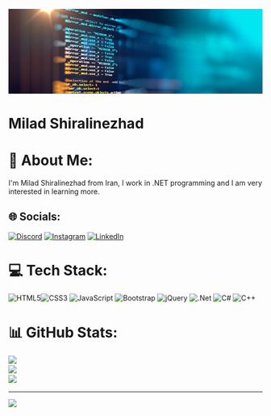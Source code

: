 ![C# Developer](https://github.com/msh-org/msh-org/blob/main/header.jpg)

# Milad Shiralinezhad
# 💫 About Me:
I'm Milad Shiralinezhad from Iran, I work in .NET programming and I am very interested in learning more.


## 🌐 Socials:
[![Discord](https://img.shields.io/badge/Discord-%237289DA.svg?logo=discord&logoColor=white)](https://discord.gg/msh6379) [![Instagram](https://img.shields.io/badge/Instagram-%23E4405F.svg?logo=Instagram&logoColor=white)](https://instagram.com/https://www.instagram.com/msh_org/) [![LinkedIn](https://img.shields.io/badge/LinkedIn-%230077B5.svg?logo=linkedin&logoColor=white)](https://linkedin.com/in/https://www.linkedin.com/in/miladshiralinezhad/) 

# 💻 Tech Stack:
![HTML5](https://img.shields.io/badge/html5-%23E34F26.svg?style=for-the-badge&logo=html5&logoColor=white)![CSS3](https://img.shields.io/badge/css3-%231572B6.svg?style=for-the-badge&logo=css3&logoColor=white) ![JavaScript](https://img.shields.io/badge/javascript-%23323330.svg?style=for-the-badge&logo=javascript&logoColor=%23F7DF1E) ![Bootstrap](https://img.shields.io/badge/bootstrap-%238511FA.svg?style=for-the-badge&logo=bootstrap&logoColor=white) ![jQuery](https://img.shields.io/badge/jquery-%230769AD.svg?style=for-the-badge&logo=jquery&logoColor=white) ![.Net](https://img.shields.io/badge/.NET-5C2D91?style=for-the-badge&logo=.net&logoColor=white) ![C#](https://img.shields.io/badge/c%23-%23239120.svg?style=for-the-badge&logo=csharp&logoColor=white) ![C++](https://img.shields.io/badge/c++-%2300599C.svg?style=for-the-badge&logo=c%2B%2B&logoColor=white) 
# 📊 GitHub Stats:
![](https://github-readme-stats.vercel.app/api?username=msh-org&theme=great-gatsby&hide_border=false&include_all_commits=true&count_private=true)<br/>
![](https://github-readme-streak-stats.herokuapp.com/?user=msh-org&theme=great-gatsby&hide_border=false)<br/>
![](https://github-readme-stats.vercel.app/api/top-langs/?username=msh-org&theme=great-gatsby&hide_border=false&include_all_commits=true&count_private=true&layout=compact)

---
[![](https://visitcount.itsvg.in/api?id=msh-org&icon=0&color=0)](https://visitcount.itsvg.in)


